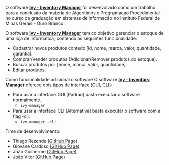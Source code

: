 O software [**Ivy - Inventory Manager**](https://github.com/thiago-rezende/inventory-manager) foi desenvolvido como um trabalho
para a conclusão da materia de Algoritimos e Programacao Procedimental
no curso de graduação em sistemas de informação no Instituto Federal de Minas Gerais - Ouro Branco.

O software [**Ivy - Inventory Manager**](https://github.com/thiago-rezende/inventory-manager) tem co objetivo gerenciar o estoque de uma loja de informatica, contendo as seguintes funcionalidade:
 - Cadastrar novos produtos contedo [id, nome, marca, valor, quantidade, garantia].
 - Comprar/Vender produtos [Adicionar/Remover produtos do estoque].
 - Buscar produtos por [nome, marca, valor, quantidade].
 - Editar produtos.

Como funcionalidade adicional o software O software [**Ivy - Inventory Manager**](https://github.com/thiago-rezende/inventory-manager) oferece dois tipos de interface [GUI, CLI]:
 * Para usar a interface GUI [Padrao] basta executar o software normalmente.
   - ``` ivy-manager ```
 * Para usar a interface CLI [Alternativa] basta executar o software com a flag -cli.
   - ``` ivy-manager -cli ```

Time de desenvolvimento:
 - Thiago Rezende [(GitHub Page)](https://thiago-rezende.github.io/)
 - Giovane Cardoso [(GitHub Page)](https://novout.github.io/)
 - João Guilherme [(GitHub Page)](https://github.com/guigadj)
 - João Vitor [(GitHub Page)](https://github.com/MachineBR)
